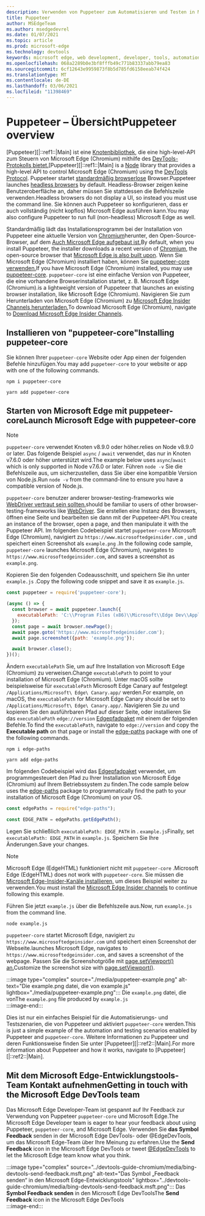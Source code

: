```yaml
---
description: Verwenden von Puppeteer zum Automatisieren und Testen in Microsoft Edge
title: Puppeteer
author: MSEdgeTeam
ms.author: msedgedevrel
ms.date: 01/07/2021
ms.topic: article
ms.prod: microsoft-edge
ms.technology: devtools
keywords: microsoft edge, web development, developer, tools, automation, test
ms.openlocfilehash: 068a2289b0e3bf8fffb49c771b83337abb79ea83
ms.sourcegitcommit: 6cf12643e9959873f8b5d785fd6158eeab74f424
ms.translationtype: MT
ms.contentlocale: de-DE
ms.lasthandoff: 03/06/2021
ms.locfileid: "11398469"
---
```

# <a name="puppeteer-overview"></a><span data-ttu-id="d5a2b-104">Puppeteer – Übersicht</span><span class="sxs-lookup"><span data-stu-id="d5a2b-104">Puppeteer overview</span></span>  

<span data-ttu-id="d5a2b-105">[Puppeteer][|::ref1::|Main] ist eine [Knotenbibliothek,][NodejsMain] die eine high-level-API zum Steuern von Microsoft Edge \(Chromium\) mithilfe des [DevTools-Protokolls bietet.][GithubChromedevtoolsProtocol]</span><span class="sxs-lookup"><span data-stu-id="d5a2b-105">[Puppeteer][|::ref1::|Main] is a [Node][NodejsMain] library that provides a high-level API to control Microsoft Edge \(Chromium\) using the [DevTools Protocol][GithubChromedevtoolsProtocol].</span></span>  <span data-ttu-id="d5a2b-106">Puppeteer startet [standardmäßig browserlose][WikiHeadlessBrowser] Browser.</span><span class="sxs-lookup"><span data-stu-id="d5a2b-106">Puppeteer launches [headless browsers][WikiHeadlessBrowser] by default.</span></span>  <span data-ttu-id="d5a2b-107">Headless-Browser zeigen keine Benutzeroberfläche an, daher müssen Sie stattdessen die Befehlszeile verwenden.</span><span class="sxs-lookup"><span data-stu-id="d5a2b-107">Headless browsers do not display a UI, so instead you must use the command line.</span></span>  <span data-ttu-id="d5a2b-108">Sie können auch Puppeteer so konfigurieren, dass er auch vollständig \(nicht kopflos\) Microsoft Edge ausführen kann.</span><span class="sxs-lookup"><span data-stu-id="d5a2b-108">You may also configure Puppeteer to run full \(non-headless\) Microsoft Edge as well.</span></span>  

<span data-ttu-id="d5a2b-109">Standardmäßig lädt das Installationsprogramm bei der Installation von Puppeteer eine aktuelle Version von [Chromium][ChromiumHome]herunter, den Open-Source-Browser, auf dem [Auch Microsoft Edge aufgebaut ist.][MicrosoftBlogsWindowsExperience20181206]</span><span class="sxs-lookup"><span data-stu-id="d5a2b-109">By default, when you install Puppeteer, the installer downloads a recent version of [Chromium][ChromiumHome], the open-source browser that [Microsoft Edge is also built upon][MicrosoftBlogsWindowsExperience20181206].</span></span>  <span data-ttu-id="d5a2b-110">Wenn Sie Microsoft Edge \(Chromium\) installiert haben, können Sie [puppeteer-core verwenden.][PuppeteerApivscore]</span><span class="sxs-lookup"><span data-stu-id="d5a2b-110">If you have Microsoft Edge \(Chromium\) installed, you may use [puppeteer-core][PuppeteerApivscore].</span></span>  `puppeteer-core` <span data-ttu-id="d5a2b-111">ist eine einfache Version von Puppeteer, die eine vorhandene Browserinstallation startet, z. B. Microsoft Edge \(Chromium\).</span><span class="sxs-lookup"><span data-stu-id="d5a2b-111">is a lightweight version of Puppeteer that launches an existing browser installation, like Microsoft Edge \(Chromium\).</span></span>  <span data-ttu-id="d5a2b-112">Navigieren Sie zum Herunterladen von Microsoft Edge \(Chromium\) zu [Microsoft Edge Insider Channels herunterladen.][MicrosoftedgeinsiderDownload]</span><span class="sxs-lookup"><span data-stu-id="d5a2b-112">To download Microsoft Edge \(Chromium\), navigate to [Download Microsoft Edge Insider Channels][MicrosoftedgeinsiderDownload].</span></span>  

## <a name="installing-puppeteer-core"></a><span data-ttu-id="d5a2b-113">Installieren von "puppeteer-core"</span><span class="sxs-lookup"><span data-stu-id="d5a2b-113">Installing puppeteer-core</span></span>  

<span data-ttu-id="d5a2b-114">Sie können Ihrer `puppeteer-core` Website oder App einen der folgenden Befehle hinzufügen.</span><span class="sxs-lookup"><span data-stu-id="d5a2b-114">You may add `puppeteer-core` to your website or app with one of the following commands.</span></span>  

```shell
npm i puppeteer-core
```  

```shell
yarn add puppeteer-core
```  

## <a name="launch-microsoft-edge-with-puppeteer-core"></a><span data-ttu-id="d5a2b-115">Starten von Microsoft Edge mit puppeteer-core</span><span class="sxs-lookup"><span data-stu-id="d5a2b-115">Launch Microsoft Edge with puppeteer-core</span></span>  

> [!NOTE]
> `puppeteer-core` <span data-ttu-id="d5a2b-116">verwendet Knoten v8.9.0 oder höher.</span><span class="sxs-lookup"><span data-stu-id="d5a2b-116">relies on Node v8.9.0 or later.</span></span>  <span data-ttu-id="d5a2b-117">Das folgende Beispiel `async` / `await` verwendet, das nur in Knoten v7.6.0 oder höher unterstützt wird.</span><span class="sxs-lookup"><span data-stu-id="d5a2b-117">The example below uses `async`/`await` which is only supported in Node v7.6.0 or later.</span></span>  <span data-ttu-id="d5a2b-118">Führen `node -v` Sie die Befehlszeile aus, um sicherzustellen, dass Sie über eine kompatible Version von Node.js.</span><span class="sxs-lookup"><span data-stu-id="d5a2b-118">Run `node -v` from the command-line to ensure you have a compatible version of Node.js.</span></span>  

`puppeteer-core` <span data-ttu-id="d5a2b-119">benutzer anderer browser-testing-frameworks wie [WebDriver vertraut sein sollten.][WebdriverChromiumMain]</span><span class="sxs-lookup"><span data-stu-id="d5a2b-119">should be familiar to users of other browser-testing-frameworks like [WebDriver][WebdriverChromiumMain].</span></span>  <span data-ttu-id="d5a2b-120">Sie erstellen eine Instanz des Browsers, öffnen eine Seite und bearbeiten sie dann mit der Puppeteer-API.</span><span class="sxs-lookup"><span data-stu-id="d5a2b-120">You create an instance of the browser, open a page, and then manipulate it with the Puppeteer API.</span></span>  <span data-ttu-id="d5a2b-121">Im folgenden Codebeispiel startet `puppeteer-core` Microsoft Edge \(Chromium\), navigiert zu `https://www.microsoftedgeinsider.com` , und speichert einen Screenshot als `example.png` .</span><span class="sxs-lookup"><span data-stu-id="d5a2b-121">In the following code sample, `puppeteer-core` launches Microsoft Edge \(Chromium\), navigates to `https://www.microsoftedgeinsider.com`, and saves a screenshot as `example.png`.</span></span>  

<span data-ttu-id="d5a2b-122">Kopieren Sie den folgenden Codeausschnitt, und speichern Sie ihn unter `example.js` .</span><span class="sxs-lookup"><span data-stu-id="d5a2b-122">Copy the following code snippet and save it as `example.js`.</span></span>  

```javascript
const puppeteer = require('puppeteer-core');

(async () => {
  const browser = await puppeteer.launch({
    executablePath: 'C:\\Program Files (x86)\\Microsoft\\Edge Dev\\Application\\msedge.exe'
  });
  const page = await browser.newPage();
  await page.goto('https://www.microsoftedgeinsider.com');
  await page.screenshot({path: 'example.png'});

  await browser.close();
})();
```  

<span data-ttu-id="d5a2b-123">Ändern `executablePath` Sie, um auf Ihre Installation von Microsoft Edge \(Chromium\) zu verweisen.</span><span class="sxs-lookup"><span data-stu-id="d5a2b-123">Change `executablePath` to point to your installation of Microsoft Edge \(Chromium\).</span></span>  <span data-ttu-id="d5a2b-124">Unter macOS sollte beispielsweise für `executablePath` Microsoft Edge Canary auf festgelegt `/Applications/Microsoft\ Edge\ Canary.app/` werden.</span><span class="sxs-lookup"><span data-stu-id="d5a2b-124">For example, on macOS, the `executablePath` for Microsoft Edge Canary should be set to `/Applications/Microsoft\ Edge\ Canary.app/`.</span></span>  <span data-ttu-id="d5a2b-125">Navigieren Sie zu und kopieren Sie den ausführbaren Pfad auf dieser Seite, oder installieren Sie das `executablePath` `edge://version` [Edgepfadpaket][npmEdgePaths]  mit einem der folgenden Befehle.</span><span class="sxs-lookup"><span data-stu-id="d5a2b-125">To find the `executablePath`, navigate to `edge://version` and copy the **Executable path** on that page or install the [edge-paths][npmEdgePaths] package with one of the following commands.</span></span>  

```shell
npm i edge-paths
```  

```shell
yarn add edge-paths
```  
 
<span data-ttu-id="d5a2b-126">Im folgenden Codebeispiel wird das [Edgepfadpaket][npmEdgePaths] verwendet, um programmgesteuert den Pfad zu Ihrer Installation von Microsoft Edge \(Chromium\) auf Ihrem Betriebssystem zu finden.</span><span class="sxs-lookup"><span data-stu-id="d5a2b-126">The code sample below uses the [edge-paths][npmEdgePaths] package to programmatically find the path to your installation of Microsoft Edge \(Chromium\) on your OS.</span></span>

```javascript
const edgePaths = require("edge-paths");

const EDGE_PATH = edgePaths.getEdgePath();
```

<span data-ttu-id="d5a2b-127">Legen Sie schließlich `executablePath: EDGE_PATH` in . `example.js`</span><span class="sxs-lookup"><span data-stu-id="d5a2b-127">Finally, set `executablePath: EDGE_PATH` in `example.js`.</span></span>  <span data-ttu-id="d5a2b-128">Speichern Sie Ihre Änderungen.</span><span class="sxs-lookup"><span data-stu-id="d5a2b-128">Save your changes.</span></span>  

> [!NOTE]
> <span data-ttu-id="d5a2b-129">Microsoft Edge \(EdgeHTML\) funktioniert nicht mit `puppeteer-core` .</span><span class="sxs-lookup"><span data-stu-id="d5a2b-129">Microsoft Edge \(EdgeHTML\) does not work with `puppeteer-core`.</span></span>  <span data-ttu-id="d5a2b-130">Sie müssen die [Microsoft Edge-Insider-Kanäle installieren,][MicrosoftedgeinsiderDownload] um dieses Beispiel weiter zu verwenden.</span><span class="sxs-lookup"><span data-stu-id="d5a2b-130">You must install the [Microsoft Edge Insider channels][MicrosoftedgeinsiderDownload] to continue following this example.</span></span>  

<span data-ttu-id="d5a2b-131">Führen Sie jetzt `example.js` über die Befehlszeile aus.</span><span class="sxs-lookup"><span data-stu-id="d5a2b-131">Now, run `example.js` from the command line.</span></span>  

```shell
node example.js
```  

`puppeteer-core` <span data-ttu-id="d5a2b-132">startet Microsoft Edge, navigiert zu `https://www.microsoftedgeinsider.com` und speichert einen Screenshot der Webseite.</span><span class="sxs-lookup"><span data-stu-id="d5a2b-132">launches Microsoft Edge, navigates to `https://www.microsoftedgeinsider.com`, and saves a screenshot of the webpage.</span></span>  <span data-ttu-id="d5a2b-133">Passen Sie die Screenshotgröße mit [page.setViewport() an.][PuppeteerApipagesetviewport]</span><span class="sxs-lookup"><span data-stu-id="d5a2b-133">Customize the screenshot size with [page.setViewport()][PuppeteerApipagesetviewport].</span></span>  

:::image type="complex" source="./media/puppeteer-example.png" alt-text="Die example.png datei, die von example.js" lightbox="./media/puppeteer-example.png":::
   <span data-ttu-id="d5a2b-135">Die `example.png` datei, die von</span><span class="sxs-lookup"><span data-stu-id="d5a2b-135">The `example.png` file produced by</span></span> `example.js`  
:::image-end:::  

<span data-ttu-id="d5a2b-136">Dies ist nur ein einfaches Beispiel für die Automatisierungs- und Testszenarien, die von Puppeteer und aktiviert `puppeteer-core` werden.</span><span class="sxs-lookup"><span data-stu-id="d5a2b-136">This is just a simple example of the automation and testing scenarios enabled by Puppeteer and `puppeteer-core`.</span></span>  <span data-ttu-id="d5a2b-137">Weitere Informationen zu Puppeteer und deren Funktionsweise finden Sie unter [Puppeteer][|::ref2::|Main].</span><span class="sxs-lookup"><span data-stu-id="d5a2b-137">For more information about Puppeteer and how it works, navigate to [Puppeteer][|::ref2::|Main].</span></span>  

## <a name="getting-in-touch-with-the-microsoft-edge-devtools-team"></a><span data-ttu-id="d5a2b-138">Mit dem Microsoft Edge-Entwicklungstools-Team Kontakt aufnehmen</span><span class="sxs-lookup"><span data-stu-id="d5a2b-138">Getting in touch with the Microsoft Edge DevTools team</span></span>  

<span data-ttu-id="d5a2b-139">Das Microsoft Edge Developer-Team ist gespannt auf Ihr Feedback zur Verwendung von Puppeteer `puppeteer-core` und Microsoft Edge.</span><span class="sxs-lookup"><span data-stu-id="d5a2b-139">The Microsoft Edge Developer team is eager to hear your feedback about using Puppeteer, `puppeteer-core`, and Microsoft Edge.</span></span>  <span data-ttu-id="d5a2b-140">Verwenden Sie **das Symbol Feedback** senden in [][TwitterIntentTweetEdgedevtools] der Microsoft Edge DevTools- oder @EdgeDevTools, um das Microsoft Edge-Team über Ihre Meinung zu erfahren.</span><span class="sxs-lookup"><span data-stu-id="d5a2b-140">Use the **Send Feedback** icon in the Microsoft Edge DevTools or tweet [@EdgeDevTools][TwitterIntentTweetEdgedevtools] to let the Microsoft Edge team know what you think.</span></span>  

:::image type="complex" source="../devtools-guide-chromium/media/bing-devtools-send-feedback.msft.png" alt-text="Das Symbol „Feedback senden“ in den Microsoft Edge-Entwicklungstools" lightbox="../devtools-guide-chromium/media/bing-devtools-send-feedback.msft.png":::
   <span data-ttu-id="d5a2b-142">Das **Symbol Feedback senden** in den Microsoft Edge DevTools</span><span class="sxs-lookup"><span data-stu-id="d5a2b-142">The **Send Feedback** icon in the Microsoft Edge DevTools</span></span>  
:::image-end:::  

<!--## See also  

*   [WebDriver (Chromium)][WebdriverChromiumMain]  
*   [WebDriver (EdgeHTML)][WebdriverEdgehtmlMain]  
*   [Chrome DevTools Protocol Viewer on GitHub][GithubChromedevtoolsProtocol]  
*   [Microsoft Edge:  Making the web better through more open source collaboration on Microsoft Experience Blog][MicrosoftBlogsWindowsExperience20181206]  
*   [Download Microsoft Edge Insider Channels][MicrosoftedgeinsiderDownload]  
*   [Chromium on The Chromium Projects][ChromiumHome]  
*   [Node.js][NodejsMain]  
*   [Puppeteer][PuppeteerMain]  
*   [puppeteer vs. puppeteer-core][PuppeteerApivscore]  
*   [page.setViewport() on Puppeteer][PuppeteerApipagesetviewport]  
*   [Headless browser on Wikipedia][WikiHeadlessBrowser]  -->  

<!-- links -->  

[WebdriverChromiumMain]: ../webdriver-chromium/index.md "WebDriver (Chromium) | Microsoft Docs"  
<!--  [WebdriverEdgehtmlMain]: ../edgehtml/webdriver/index.md "WebDriver (EdgeHTML) | Microsoft Docs"  -->  

[GithubChromedevtoolsProtocol]: https://chromedevtools.github.io/devtools-protocol "Chrome DevTools Protocol Viewer | GitHub"  

[MicrosoftBlogsWindowsExperience20181206]: https://blogs.windows.com/windowsexperience/2018/12/06/microsoft-edge-making-the-web-better-through-more-open-source-collaboration "Microsoft Edge: Verbessern des Webs durch mehr Open-Source-Zusammenarbeit | Microsoft Experience Blog"  

[MicrosoftedgeinsiderDownload]: https://www.microsoftedgeinsider.com/download "Herunterladen von Microsoft Edge Insider Channels"  

[ChromiumHome]: https://www.chromium.org/Home "Chromium | Die Chromium-Projekte"  

[NodejsMain]: https://nodejs.org "Node.js"  

[npmEdgePaths]: https://www.npmjs.com/package/edge-paths "Edgepfade | npm"  

[PuppeteerMain]: https://pptr.dev "Puppeteer"  
[PuppeteerApivscore]: https://pptr.dev/#?product=Puppeteer&version=v2.0.0&show=api-puppeteer-vs-puppeteer-core "puppeteer vs. puppeteer-core | Puppeteer"  
[PuppeteerApipagesetviewport]: https://pptr.dev/#?product=Puppeteer&version=v2.0.0&show=api-pagesetviewportviewport "page.setViewport(viewport) | Puppeteer"  

[TwitterIntentTweetEdgedevtools]: https://twitter.com/intent/tweet?text=@EdgeDevTools "@EdgeDevTools – Post a Tweet | Twitter"  

[WikiHeadlessBrowser]: https://en.wikipedia.org/wiki/Headless_browser "Kopflose Browser-| Wikipedia"  
